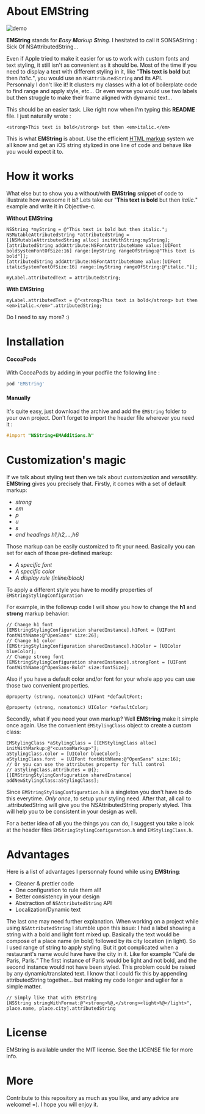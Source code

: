 About EMString
===

![demo](https://dl.dropboxusercontent.com/u/20482310/EMString.gif)


<strong>EMString</strong> stands for <em><strong>E</strong>asy <strong>M</strong>arkup <strong>S</strong>tring</em>. I hesitated to call it SONSAString : Sick Of NSAttributedString...

Even if Apple tried to make it easier for us to work with custom fonts and text styling, it still isn't as convenient as it should be.
Most of the time if you need to display a text with different styling in it, like "<strong>This text is bold</strong> but then <em>italic.</em>", you would use an <code>NSAttributedString</code> and its API.<br>Personnaly I don't like it! It clusters my classes with a lot of boilerplate code to find range and apply style, etc... Or even worse you would use two labels but then struggle to make their frame aligned with dymamic text...

This should be an easier task. Like right now when I'm typing this <b>README</b> file. I just naturally wrote :
```
<strong>This text is bold</strong> but then <em>italic.</em>
```
This is what <strong>EMString</strong> is about. Use the efficient <ins>HTML markup</ins> system we all know and get an iOS string stylized in one line of code and behave like you would expect it to.

How it works
===

What else but to show you a without/with <strong>EMString</strong> snippet of code to illustrate how awesome it is?
Lets take our "<strong>This text is bold</strong> but then <em>italic.</em>" example and write it in Objective-c.

<strong>Without EMString</strong>
```objc
NSString *myString = @"This text is bold but then italic.";
NSMutableAttributedString *attributedString = [[NSMutableAttributedString alloc] initWithString:myString];
[attributedString addAttribute:NSFontAttributeName value:[UIFont boldSystemFontOfSize:16] range:[myString rangeOfString:@"This text is bold"]];
[attributedString addAttribute:NSFontAttributeName value:[UIFont italicSystemFontOfSize:16] range:[myString rangeOfString:@"italic."]];

myLabel.attributedText = attributedString;
```

<strong>With EMString</strong>
```objc
myLabel.attributedText = @"<strong>This text is bold</strong> but then <em>italic.</em>".attributedString;
```

Do I need to say more? :)

Installation
===

#### CocoaPods

With CocoaPods by adding in your podfile the following line :

```ruby
pod 'EMString'
```

#### Manually

It's quite easy, just download the archive and add the <code>EMString</code> folder to your own project.
Don't forget to import the header file wherever you need it :

``` objective-c
#import "NSString+EMAdditions.h"
```

Customization's magic
===

If we talk about styling text then we talk about <em>customization</em> and <em>versatility</em>. 
<strong>EMString</strong> gives you precisely that.
Firstly, it comes with a set of default markup:
<em><ul><li>strong</li><li>em</li><li>p</li><li>u</li><li>s</li><li>and headings h1,h2,...,h6</li></ul></em>

Those markup can be easily customized to fit your need.
Basically you can set for each of those pre-defined markup:
<em><ul><li>A specific font</li><li>A specific color</li><li>A display rule (inline/block)</li></ul></em>

To apply a different style you have to modify properties of <code>EMStringStylingConfiguration</code>

For example, in the followup code I will show you how to change the <strong>h1</strong> and <strong>strong</strong> markup behavior:

```objc
// Change h1 font
[EMStringStylingConfiguration sharedInstance].h1Font = [UIFont fontWithName:@"OpenSans" size:26];
// Change h1 color
[EMStringStylingConfiguration sharedInstance].h1Color = [UIColor blueColor];
// Change strong font
[EMStringStylingConfiguration sharedInstance].strongFont = [UIFont fontWithName:@"OpenSans-Bold" size:fontSize];
```

Also if you have a default color and/or font for your whole app you can use those two convenient properties.
```objc
@property (strong, nonatomic) UIFont *defaultFont;

@property (strong, nonatomic) UIColor *defaultColor;
```

Secondly, what if you need your own markup? Well <strong>EMString</strong> make it simple once again.
Use the convenient <code>EMStylingClass</code> object to create a custom class:

```objc
EMStylingClass *aStylingClass = [[EMStylingClass alloc] initWithMarkup:@"<customMarkup>"];
aStylingClass.color = [UIColor blueColor];
aStylingClass.font  = [UIFont fontWithName:@"OpenSans" size:16];
// Or you can use the attributes property for full control
// aStylingClass.attributes = @{};
[[EMStringStylingConfiguration sharedInstance] addNewStylingClass:aStylingClass];
```

Since <code>EMStringStylingConfiguration.h</code> is a singleton you don't have to do this everytime. <em>Only once</em>, to setup your styling need. After that, all call to .attributedString will give you the NSAttributedString properly styled.
This will help you to be consistent in your design as well.

For a better idea of all you the things you can do, I suggest you take a look at the header files <code>EMStringStylingConfiguration.h</code> and <code>EMStylingClass.h</code>.


Advantages
===

Here is a list of advantages I personnaly found while using <strong>EMString</strong>:
<ul>
<li>Cleaner & prettier code</li>
<li>One configuration to rule them all!</li>
<li>Better consistency in your design</li>
<li>Abstraction of <code>NSAttributedString</code> API</li>
<li>Localization/Dynamic text</li>
</ul>

The last one may need further explanation. When working on a project while using <code>NSAttributedString</code> I stumble upon this issue:
I had a label showing a string with a bold and light font mixed up.
Basically the text would be compose of a place name (in bold) followed by its city location (in light).
So I used range of string to apply styling. But it got complicated when a restaurant's name would have have the city in it.
Like for example <q>Café de Paris, Paris.</q> The first instance of Paris would be light and not bold, and the second instance would not have been styled. This problem could be raised by any dynamic/translated text.
I know that I could fix this by appending attributedString together... but making my code longer and uglier for a simple matter.

```objc
// Simply like that with EMString
[NSString stringWithFormat:@"<strong>%@,</strong><light>%@</light>", place.name, place.city].attributedString
```

License
===

EMString is available under the MIT license. See the LICENSE file for more info.

More
===

Contribute to this repository as much as you like, and any advice are welcome! =). I hope you will enjoy it.
